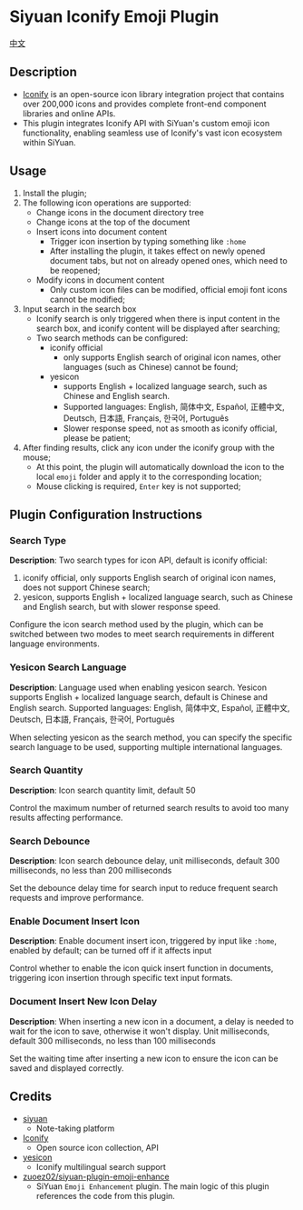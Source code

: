 # Siyuan Iconify Emoji Plugin

[中文](./README_zh_CN.md)

## Description

- [Iconify](https://iconify.design/) is an open-source icon library integration project that contains over 200,000 icons
  and provides complete front-end component libraries and online APIs.
- This plugin integrates Iconify API with SiYuan's custom emoji icon functionality, enabling seamless use of Iconify's
  vast icon ecosystem within SiYuan.

## Usage

1. Install the plugin;
2. The following icon operations are supported:
    - Change icons in the document directory tree
    - Change icons at the top of the document
    - Insert icons into document content
        - Trigger icon insertion by typing something like `:home`
        - After installing the plugin, it takes effect on newly opened document tabs, but not on already opened ones,
          which need to be reopened;
    - Modify icons in document content
        - Only custom icon files can be modified, official emoji font icons cannot be modified;
3. Input search in the search box
    - Iconify search is only triggered when there is input content in the search box, and iconify content will be
      displayed after searching;
    - Two search methods can be configured:
        - iconify official
            - only supports English search of original icon names, other languages (such as Chinese) cannot be found;
        - yesicon
            - supports English + localized language search, such as Chinese and English search.
            - Supported languages: English, 简体中文, Español, 正體中文, Deutsch, 日本語, Français, 한국어, Português
            - Slower response speed, not as smooth as iconify official, please be patient;
4. After finding results, click any icon under the iconify group with the mouse;
    - At this point, the plugin will automatically download the icon to the local `emoji` folder and apply it to the
      corresponding location;
    - Mouse clicking is required, `Enter` key is not supported;

## Plugin Configuration Instructions

### Search Type

**Description**: Two search types for icon API, default is iconify official:

1. iconify official, only supports English search of original icon names, does not support Chinese search;
2. yesicon, supports English + localized language search, such as Chinese and English search, but with slower response
   speed.

Configure the icon search method used by the plugin, which can be switched between two modes to meet search requirements
in different language environments.

### Yesicon Search Language

**Description**: Language used when enabling yesicon search. Yesicon supports English + localized language search,
default is Chinese and English search. Supported languages: English, 简体中文, Español, 正體中文, Deutsch, 日本語,
Français, 한국어, Português

When selecting yesicon as the search method, you can specify the specific search language to be used, supporting
multiple international languages.

### Search Quantity

**Description**: Icon search quantity limit, default 50

Control the maximum number of returned search results to avoid too many results affecting performance.

### Search Debounce

**Description**: Icon search debounce delay, unit milliseconds, default 300 milliseconds, no less than 200 milliseconds

Set the debounce delay time for search input to reduce frequent search requests and improve performance.

### Enable Document Insert Icon

**Description**: Enable document insert icon, triggered by input like `:home`, enabled by default; can be turned off if
it affects input

Control whether to enable the icon quick insert function in documents, triggering icon insertion through specific text
input formats.

### Document Insert New Icon Delay

**Description**: When inserting a new icon in a document, a delay is needed to wait for the icon to save, otherwise it
won't display. Unit milliseconds, default 300 milliseconds, no less than 100 milliseconds

Set the waiting time after inserting a new icon to ensure the icon can be saved and displayed correctly.

## Credits

- [siyuan](https://github.com/siyuan-note/siyuan)
    - Note-taking platform
- [Iconify](https://iconify.design/)
    - Open source icon collection, API
- [yesicon](https://yesicon.app/)
    - Iconify multilingual search support
- [zuoez02/siyuan-plugin-emoji-enhance](https://github.com/zuoez02/siyuan-plugin-emoji-enhance)
    - SiYuan `Emoji Enhancement` plugin. The main logic of this plugin references the code from this plugin.